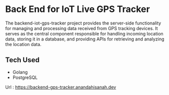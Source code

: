 # Back End for IoT Live GPS Tracker
The backend-iot-gps-tracker project provides the server-side functionality for managing and processing data received from GPS tracking devices. It serves as the central component responsible for handling incoming location data, storing it in a database, and providing APIs for retrieving and analyzing the location data.

## Tech Used
- Golang
- PostgreSQL

Url : https://backend-gps-tracker.anandahisanah.dev
